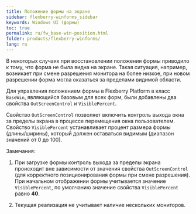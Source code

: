 ```yaml
---
title: Положение формы на экране
sidebar: flexberry-winforms_sidebar
keywords: Windows UI (формы)
toc: true
permalink: ru/fw_base-win-position.html
folder: products/flexberry-winforms/
lang: ru
---
```


В некоторых случаях при восстановлении положения формы приводило к тому, что форма не была видна на экране. Такая ситуация, например, возникает при смене разрешения монитора на более низкое, при новом разрешении форма могла оказаться за пределами видимой области.

Для управления положением формы в Flexberry Platform в класс `BaseWin`, являющийся базовым для всех форм, были добавлены два свойства `OutScreenControl` и `VisiblePercent`.

Свойство `OutScreenControl` позволяет включить контроль выхода окна за пределы экрана в процессе перемещения окна пользователем. Свойство `VisiblePercent` устанавливает процент размера формы (длины/ширины), который должен оставаться видимым (диапазон значений от 0 до 100).

Замечания:

1. При загрузке формы контроль выхода за пределы экрана происходит вне зависимости от значения свойства `OutScreenControl` (для корректного позиционирования формы при смене разрешения). При начальном отображении формы учитывается значение `VisiblePercent`, по умолчанию значение свойства `VisiblePercent` равно __40__.

2. Текущая реализация не учитывает наличие нескольких мониторов.


